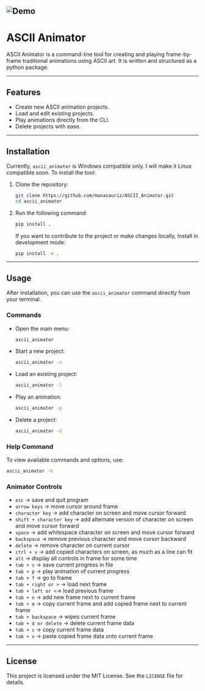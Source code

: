 ![Demo](demo.gif)
---

# **ASCII Animator**

ASCII Animator is a command-line tool for creating and playing frame-by-frame traditional animations using ASCII art. It is written and structured as a python package.

---

## **Features**
- Create new ASCII animation projects.
- Load and edit existing projects.
- Play animations directly from the CLI.
- Delete projects with ease.

---

## **Installation**
Currently, `ascii_animator` is Windows compatible only. I will make it Linux compatible soon. To install the tool:

1. Clone the repository:
   ```bash
   git clone https://github.com/manasauriz/ASCII_Animator.git
   cd ascii_animator
   ```
2. Run the following command:
    ```bash
    pip install .
    ```
    If you want to contribute to the project or make changes locally, Install in development mode:
   ```bash
   pip install -e .
   ```

---

## **Usage**
After installation, you can use the `ascii_animator` command directly from your terminal.

### **Commands**
- Open the main menu:
  ```bash
  ascii_animator
  ```
- Start a new project:
  ```bash
  ascii_animator -n
  ```
- Load an existing project:
  ```bash
  ascii_animator -l
  ```
- Play an animation:
  ```bash
  ascii_animator -p
  ```
- Delete a project:
  ```bash
  ascii_animator -d
  ```

### **Help Command**
To view available commands and options, use:
```bash
ascii_animator -h
```

### **Animator Controls**
- `esc` -> save and quit program
- `arrow keys` -> move cursor around frame
- `character key` -> add character on screen and move cursor forward
- `shift + character key` -> add alternate version of character on screen and move cursor forward
- `space` -> add whitespace character on screen and move cursor forward
- `backspace` -> remove previous character and move cursor backward
- `delete` -> remove character on current cursor
- `ctrl + v` -> add copied characters on screen, as much as a line can fit
- `alt` -> display all controls in frame for some time
- `tab + s` -> save current progress in file
- `tab + p` -> play animation of current progress
- `tab + f` -> go to frame
- `tab + right or >` -> load next frame
- `tab + left or <`-> load previous frame
- `tab + n` -> add new frame next to current frame
- `tab + m` -> copy current frame and add copied frame next to current frame
- `tab + backspace` -> wipes current frame
- `tab + d or delete` -> delete current frame data
- `tab + c` -> copy current frame data
- `tab + v` -> paste copied frame data onto current frame

---

## **License**
This project is licensed under the MIT License. See the `LICENSE` file for details.